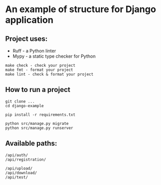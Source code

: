 # An example of structure for Django application


## Project uses:
* Ruff - a Python linter
* Mypy - a static type checker for Python
```
make check - check your project
make fmt - format your project
make lint - check & format your project
```


###
## How to run a project
```
git clone ...
cd django-example
```

```
pip install -r requirements.txt
```

```
python src/manage.py migrate
python src/manage.py runserver
```


###
## Available paths:
```
/api/auth/
/api/registration/

/api/upload/
/api/download/
/api/test/
```


